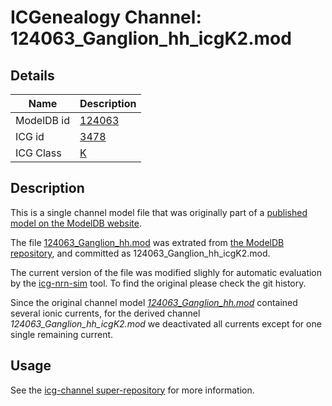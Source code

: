 # ICGenealogy Channel: 124063\_Ganglion\_hh\_icgK2.mod

## Details

Name | Description
---- | -----------
ModelDB id | [124063](http://senselab.med.yale.edu/ModelDB/ShowModel.cshtml?model=124063)
ICG id | [3478](http://icg.neurotheory.ox.ac.uk/channels/1/3478)
ICG Class | [K](http://icg.neurotheory.ox.ac.uk/channels/1)

## Description

This is a single channel model file that was originally part of a [published model on the ModelDB website](http://senselab.med.yale.edu/mModelDB/ShowModel.cshtml?model=124063).


The file [124063\_Ganglion\_hh.mod](124063_Ganglion_hh_icgK2.mod) was extrated from [the ModelDB repository](http://senselab.med.yale.edu/ModelDB/ShowModel.cshtml?model=124063), and committed as 124063\_Ganglion\_hh\_icgK2.mod.

The current version of the file was modified slighly for automatic evaluation by the [icg-nrn-sim](https://github.com/icgenealogy/icg-nrn-sim) tool. To find the original please check the git history.

Since the original channel model *[124063\_Ganglion\_hh.mod](http://senselab.med.yale.edu/ModelDB/ShowModel.cshtml?model=124063)* contained several ionic currents, for the derived channel *124063\_Ganglion\_hh\_icgK2.mod* we deactivated all currents except for one single remaining current.


## Usage

See the [icg-channel super-repository](https://github.com/icgenealogy/icg-channels) for more information.